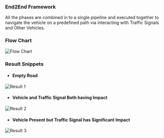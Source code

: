 ### End2End Framework
All the phases are combined in to a single pipeline and executed together to navigate the vehicle on a predefined path via interacting with Traffic Signals and Other Vehicles.
### Flow Chart
![Flow Chart](https://github.com/shivanshu1641/Drive.AI/blob/main/Explaination%20+%20Results/5.%20End2End%20Framework/FlowChart.png?raw=true)

### Result Snippets
* #### Empty Road
![Result 1](https://github.com/shivanshu1641/Drive.AI/blob/main/Explaination%20+%20Results/5.%20End2End%20Framework/Result1.png?raw=true)
* #### Vehicle and Traffic Signal Both having Impact
![Result 2](https://github.com/shivanshu1641/Drive.AI/blob/main/Explaination%20+%20Results/5.%20End2End%20Framework/Result2.png?raw=true)
* #### Vehicle Present but Traffic Signal has Significant Impact
![Result 3](https://github.com/shivanshu1641/Drive.AI/blob/main/Explaination%20+%20Results/5.%20End2End%20Framework/Result3.png?raw=true)
